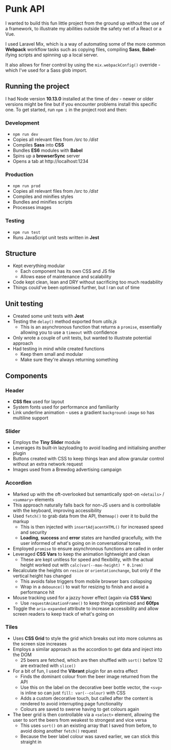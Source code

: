 # Punk API

I wanted to build this fun little project from the ground up without the use of a framework, to illustrate my abilities outside the safety net of a React or a Vue.

I used Laravel Mix, which is a way of automating some of the more common **Webpack** workflow tasks such as copying files, compiling **Sass**, **Babel**-ifying scripts and spinning up a local server.

It also allows for finer control by using the `mix.webpackConfig()` override - which I’ve used for a Sass glob import.

## Running the project

I had Node version **10.13.0** installed at the time of dev - newer or older versions might be fine but if you encounter problems install this specific one. To get started, run `npm i` in the project root and then:

### Development
* `npm run dev`
* Copies all relevant files from */src* to */dist*
* Compiles **Sass** into **CSS**
* Bundles **ES6** modules with **Babel**
* Spins up a **browserSync** server
* Opens a tab at http://localhost:1234

### Production
* `npm run prod`
* Copies all relevant files from */src* to */dist*
* Compiles and minifies styles
* Bundles and minifies scripts
* Processes images

### Testing
* `npm run test`
* Runs JavaScript unit tests written in **Jest**

## Structure

* Kept everything modular
	* Each component has its own CSS and JS file
	* Allows ease of maintenance and scalability
* Code kept clean, lean and DRY without sacrificing too much readability
* Things could've been optimised further, but I ran out of time

## Unit testing

* Created some unit tests with **Jest**
* Testing the `delay()` method exported from *utils.js*
	* This is an asynchronous function that returns a `promise`, essentially allowing you to use a `timeout` with confidence
* Only wrote a couple of unit tests, but wanted to illustrate potential approach
* Had testing in mind while created functions
  * Keep them small and modular
  * Make sure they're always returning something

## Components

### Header
* **CSS flex** used for layout
* System fonts used for performance and familiarity
* Link underline animation - uses a gradient `background-image` so has multiline support

### Slider
* Employs the **Tiny Slider** module
* Leverages its built-in lazyloading to avoid loading and initialising another plugin
* Buttons created with CSS to keep things lean and allow granular control without an extra network request
* Images used from a Brewdog advertising campaign

### Accordion
* Marked up with the oft-overlooked but semantically spot-on `<details>` / `<summary>` elements
* This approach naturally falls back for non-JS users and is controllable with the keyboard, improving accessibility
* Used `fetch()` to grab data from the API, then`map()` over it to build the markup
	* This is then injected with `insertAdjacentHTML()` for increased speed and security
	* **Loading**, **success** and **error** states are handled gracefully, with the user informed of what's going on in conversational tones
* Employed `promise` to ensure asynchronous functions are called in order
* Leveraged **CSS Vars** to keep the animation lightweight and clean
	* These are kept unitless for speed and flexibility, with the actual height worked out with `calc(var(--max-height) * 0.1rem)`   
* Recalculate the heights on `resize` or `orientationchange`, but only if the vertical height has changed
	* This avoids false triggers from mobile browser bars collapsing
	* Wrap in a `debounce()` to wait for resizing to finish and avoid a performance hit
* Mouse tracking used for a jazzy hover effect (again via **CSS Vars**)
	* Use `requestAnimationFrame()` to keep things optimised and **60fps**
* Toggle the `aria-expanded` attribute to increase accessibility and allow screen readers to keep track of what's going on

### Tiles
* Uses **CSS Grid** to style the grid which breaks out into more columns as the screen size increases
* Employs a similar approach as the accordion to get data and inject into the DOM
	* 25 beers are fetched, which are then shuffled with `sort()` before 12 are extracted with `slice()`
* For a bit of fun, I used the **Vibrant** plugin for an extra effect
	*	Finds the dominant colour from the beer image returned from the API
	*	Use this on the label on the decorative beer bottle vector, the `<svg>` is inline so can just `fill: var(--colour)` with CSS
	*	Adds a custom decorative touch, but called after the content is rendered to avoid interrupting page functionality
	*	Colours are saved to swerve having to get colours again
* The beer grid is then controllable via a `<select>` element, allowing the user to sort the beers from weakest to strongest and vice versa
	* This uses `sort()` on an existing array that I saved from before, to avoid doing another `fetch()` request
	* Because the beer label colour was saved earlier, we can stick this straight in
